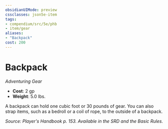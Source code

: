 ```yaml
---
obsidianUIMode: preview
cssclasses: json5e-item
tags:
- compendium/src/5e/phb
- item/gear
aliases: 
- "Backpack"
cost: 200
---
```

# Backpack
*Adventuring Gear*  

- **Cost**: 2 gp
- **Weight**: 5.0 lbs.

A backpack can hold one cubic foot or 30 pounds of gear. You can also strap items, such as a bedroll or a coil of rope, to the outside of a backpack.

*Source: Player's Handbook p. 153. Available in the SRD and the Basic Rules.*